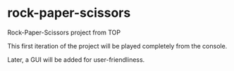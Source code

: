 # rock-paper-scissors
Rock-Paper-Scissors project from TOP

This first iteration of the project will be played completely from the console.

Later, a GUI will be added for user-friendliness.